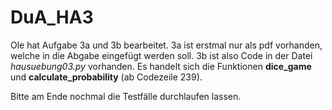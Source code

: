 # DuA_HA3

Ole hat Aufgabe 3a und 3b bearbeitet.
3a ist erstmal nur als pdf vorhanden, welche in die Abgabe eingefügt werden soll.
3b ist also Code in der Datei *hausuebung03.py* vorhanden. Es handelt sich die Funktionen **dice_game** und **calculate_probability** (ab Codezeile 239).

Bitte am Ende nochmal die Testfälle durchlaufen lassen.